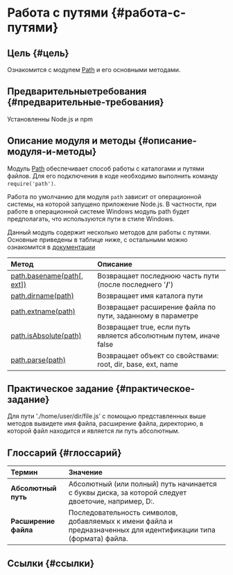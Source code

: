 # Работа с путями {#работа-с-путями}

## **Цель** {#цель}

Ознакомится с модулем [Path](https://nodejs.org/dist/latest-v8.x/docs/api/path.html#path_path) и его основными методами.

## Предварительные**требования** {#предварительные-требования}

Установленны Node.js и npm

## Описание модуля и методы {#описание-модуля-и-методы}

Модуль [Path](https://nodejs.org/dist/latest-v8.x/docs/api/path.html#path_path) обеспечивает способ работы с каталогами и путями файлов. Для его подключения в коде необходимо выполнить команду `require('path')`.

Работа по умолчанию для модуля `path` зависит от операционной системы, на которой запущено приложение Node.js. В частности, при работе в операционной системе Windows модуль path будет предполагать, что используются пути в стиле Windows.

Данный модуль содержит несколько методов для работы с путями. Основные приведены в таблице ниже, с остальными можно ознакомится в [документации](https://nodejs.org/dist/latest-v8.x/docs/api/path.html)

| Метод | Описание |
| :--- | :--- |
| [path.basename\(path\[, ext\]\)](https://nodejs.org/dist/latest-v8.x/docs/api/path.html#path_path_basename_path_ext) | Возвращает последнюю часть пути \(после последнего '**/**'\) |
| [path.dirname\(path\)](https://nodejs.org/dist/latest-v8.x/docs/api/path.html#path_path_dirname_path) | Bозвращает имя каталога пути |
| [path.extname\(path\)](https://nodejs.org/dist/latest-v8.x/docs/api/path.html#path_path_extname_path) | Возвращает расширение файла по пути, заданному в параметре |
| [path.isAbsolute\(path\)](https://nodejs.org/dist/latest-v8.x/docs/api/path.html#path_path_isabsolute_path) | Возвращает true, если путь является абсолютным путем, иначе false |
| [path.parse\(path\)](https://nodejs.org/dist/latest-v8.x/docs/api/path.html#path_path_parse_path) | Возвращает объект со свойствами: root, dir, base, ext, name |

## Практическое задание {#практическое-задание}

Для пути './home/user/dir/file.js' с помощью представленных выше методов вывидете имя файла, расширение файла, директорию, в которой файл находится и является ли путь абсолютным.

## Глоссарий {#глоссарий}

| Термин | Значение |
| :--- | :--- |
| **Абсолютный путь** | Абсолютный \(или полный\) путь начинается с буквы диска, за которой следует двоеточие, например, D:. |
| **Расширение файла** | Последовательность символов, добавляемых к имени файла и предназначенных для идентификации типа \(формата\) файла. |

## Ссылки {#ссылки}

[          
](https://nodejs-junior-developer-traini.gitbooks.io/super-book-of-node-js/content/rabota-s-modulyami-v-nodejs.html)

